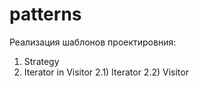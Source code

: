 # patterns

Реализация шаблонов проектировния:

1) Strategy
2) Iterator in Visitor
2.1) Iterator
2.2) Visitor 
